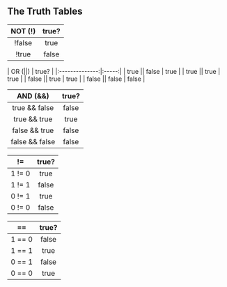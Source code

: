 ## The Truth Tables

| NOT (!) | true?  |
|:-------:|:------:| 
| !false  | true   |
| !true   | false  |

|     OR (||)    | true? |
|:--------------:|:-----:|
|  true || false |  true |
|  true || true  |  true |
|  false || true |  true |
| false || false | false |

|    AND (&&)    | true? |
|:--------------:|:-----:|
|  true && false | false |
|  true && true  |  true |
|  false && true | false |
| false && false | false |

|   !=   | true? |
|:------:|:-----:|
| 1 != 0 |  true |
| 1 != 1 | false |
| 0 != 1 |  true |
| 0 != 0 | false |

|   ==   | true? |
|:------:|:-----:|
| 1 == 0 | false |
| 1 == 1 |  true |
| 0 == 1 | false |
| 0 == 0 |  true |